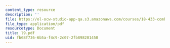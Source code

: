 ```yaml
---
content_type: resource
description: ''
file: https://ol-ocw-studio-app-qa.s3.amazonaws.com/courses/18-433-combinatorial-optimization-fall-2003/fb68f7366b5af4c92c072fb898201450_l9.pdf
file_type: application/pdf
resourcetype: Document
title: l9.pdf
uid: fb68f736-6b5a-f4c9-2c07-2fb898201450
---
```

